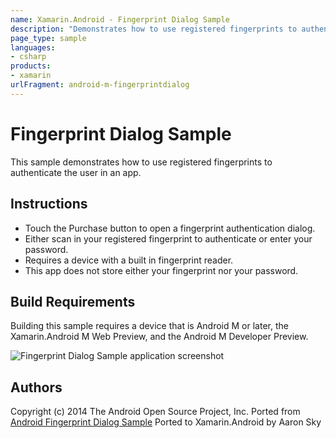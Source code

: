 ```yaml
---
name: Xamarin.Android - Fingerprint Dialog Sample
description: "Demonstrates how to use registered fingerprints to authenticate the user in an app #androidmarshmallow"
page_type: sample
languages:
- csharp
products:
- xamarin
urlFragment: android-m-fingerprintdialog
---
```

# Fingerprint Dialog Sample

This sample demonstrates how to use registered fingerprints to authenticate the user in an app.

## Instructions
* Touch the Purchase button to open a fingerprint authentication dialog.
* Either scan in your registered fingerprint to authenticate or enter your password.
* Requires a device with a built in fingerprint reader.
* This app does not store either your fingerprint nor your password.

## Build Requirements
Building this sample requires a device that is Android M or later, the Xamarin.Android M Web Preview, and the Android M Developer Preview.

![Fingerprint Dialog Sample application screenshot](Screenshots/enable-fingerprint-lock.png "Fingerprint Dialog Sample application screenshot")

## Authors
Copyright (c) 2014 The Android Open Source Project, Inc.
Ported from [Android Fingerprint Dialog Sample](https://github.com/googlesamples/android-FingerprintDialog)
Ported to Xamarin.Android by Aaron Sky